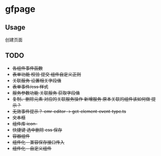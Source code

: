 # gfpage

## Usage

创建页面

## TODO

- <s>各组件事件函数</s>
- <s>表单功能 校验 提交 组件自定义正则</s>
- <s>关联服务 设置相关字段值</s>
- <s>表单事件/css 样式</s>
- <s>服务参数功能 关联服务 获取字段值<s>
- 复制、删除元素 对应的关联服务操作  新增服务 原本关联的组件该如何做 提示？
- 无效事件提示？ emr-editor -> get-element-event-type.ts
- 文本框
- 组件库 icon-
- 快捷键 选中删除 css 保存
- 容器组件
- 组件化 - 兼容保存接口传入
- 组件化 - 自定义组件
